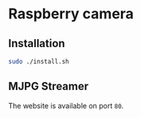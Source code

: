 Raspberry camera
================

Installation
------------

```bash
sudo ./install.sh
```

MJPG Streamer
-------------

The website is available on port `80`.
